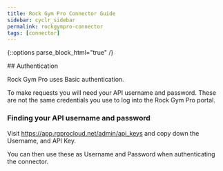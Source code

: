```yaml
---
title: Rock Gym Pro Connector Guide
sidebar: cyclr_sidebar
permalink: rockgympro-connector
tags: [connector]
---
```

{::options parse_block_html="true" /}
<section class="card py-5 my-5">
## Authentication

Rock Gym Pro uses Basic authentication. 

To make requests you will need your API username and password.  These are not the same credentials you use to log into the Rock Gym Pro portal.

### Finding your API username and password

Visit https://app.rgprocloud.net/admin/api_keys and copy down the Username, and API Key.

You can then use these as Username and Password when authenticating the connector.

</section>
